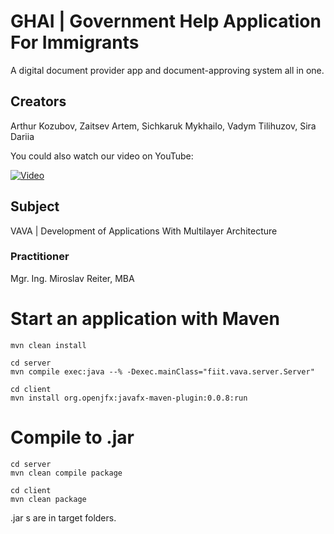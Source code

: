 # GHAI | Government Help Application For Immigrants

A digital document provider app and document-approving system all in one.

## Creators

Arthur Kozubov, Zaitsev Artem, Sichkaruk Mykhailo, Vadym Tilihuzov, Sira Dariia

You could also watch our video on YouTube:

[![Video](https://img.youtube.com/vi/MFfC30np-No/0.jpg)](https://youtu.be/MFfC30np-No)

## Subject

VAVA | Development of Applications With Multilayer Architecture

### Practitioner

Mgr. Ing. Miroslav Reiter, MBA

# Start an application with Maven

```
mvn clean install
```

```
cd server
mvn compile exec:java --% -Dexec.mainClass="fiit.vava.server.Server"
```

```
cd client
mvn install org.openjfx:javafx-maven-plugin:0.0.8:run 
```

# Compile to .jar

```
cd server
mvn clean compile package
```

```
cd client
mvn clean package
```

.jar s are in target folders.